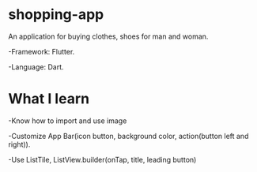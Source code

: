 # shopping-app
An application for buying clothes, shoes for man and woman.

-Framework: Flutter.

-Language: Dart.

# What I learn
-Know how to import and use image

-Customize App Bar(icon button, background color, action(button left and right)).

-Use ListTile, ListView.builder(onTap, title, leading button)
